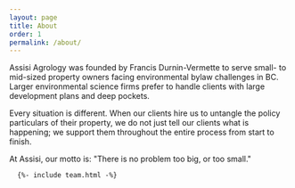 ```yaml
---
layout: page
title: About
order: 1
permalink: /about/
---
```

<!-- 
## Who We Are

## What We Do

## Why We're Different -->

Assisi Agrology was founded by Francis Durnin-Vermette to serve small- to mid-sized property owners facing environmental bylaw challenges in BC.
Larger environmental science firms prefer to handle clients with large development plans and deep pockets.

Every situation is different. When our clients hire us to untangle the policy particulars of their property, we do not just tell our clients what is happening; we support them throughout the entire process from start to finish.

At Assisi, our motto is: "There is no problem too big, or too small."

<!-- ## Team -->
      {%- include team.html -%}
